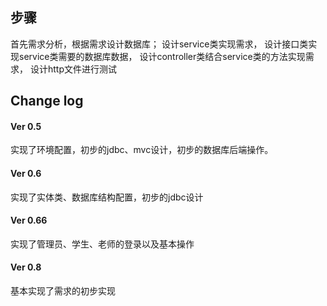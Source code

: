 ## 步骤
首先需求分析，根据需求设计数据库；
设计service类实现需求，
设计接口类实现service类需要的数据库数据，
设计controller类结合service类的方法实现需求，
设计http文件进行测试

## Change log

#### Ver 0.5
实现了环境配置，初步的jdbc、mvc设计，初步的数据库后端操作。

#### Ver 0.6
实现了实体类、数据库结构配置，初步的jdbc设计

#### Ver 0.66
实现了管理员、学生、老师的登录以及基本操作

#### Ver 0.8
基本实现了需求的初步实现